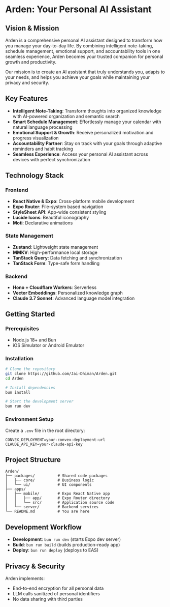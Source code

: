 
# Arden: Your Personal AI Assistant

## Vision & Mission

Arden is a comprehensive personal AI assistant designed to transform how you manage your day-to-day life. By combining intelligent note-taking, schedule management, emotional support, and accountability tools in one seamless experience, Arden becomes your trusted companion for personal growth and productivity.

Our mission is to create an AI assistant that truly understands you, adapts to your needs, and helps you achieve your goals while maintaining your privacy and security.

## Key Features

- **Intelligent Note-Taking**: Transform thoughts into organized knowledge with AI-powered organization and semantic search
- **Smart Schedule Management**: Effortlessly manage your calendar with natural language processing
- **Emotional Support & Growth**: Receive personalized motivation and progress visualization
- **Accountability Partner**: Stay on track with your goals through adaptive reminders and habit tracking
- **Seamless Experience**: Access your personal AI assistant across devices with perfect synchronization

## Technology Stack

### Frontend
- **React Native & Expo**: Cross-platform mobile development
- **Expo Router**: File-system based navigation
- **StyleSheet API**: App-wide consistent styling
- **Lucide Icons**: Beautiful iconography
- **Moti**: Declarative animations

### State Management
- **Zustand**: Lightweight state management
- **MMKV**: High-performance local storage
- **TanStack Query**: Data fetching and synchronization
- **TanStack Form**: Type-safe form handling

### Backend
- **Hono + Cloudflare Workers**: Serverless
- **Vector Embeddings**: Personalized knowledge graph
- **Claude 3.7 Sonnet**: Advanced language model integration

## Getting Started

### Prerequisites
- Node.js 18+ and Bun
- iOS Simulator or Android Emulator

### Installation

```bash
# Clone the repository
git clone https://github.com/Jai-Dhiman/Arden.git
cd Arden

# Install dependencies
bun install

# Start the development server
bun run dev
```

### Environment Setup

Create a `.env` file in the root directory:

```
CONVEX_DEPLOYMENT=your-convex-deployment-url
CLAUDE_API_KEY=your-claude-api-key
```

## Project Structure

```
Arden/
├── packages/          # Shared code packages
│   ├── core/          # Business logic
│   └── ui/            # UI components
├── apps/
│   ├── mobile/        # Expo React Native app
│   │   ├── app/       # Expo Router directory
│   │   └── src/       # Application source code
│   └── server/        # Backend services
└── README.md          # You are here
```

## Development Workflow

- **Development**: `bun run dev` (starts Expo dev server)
- **Build**: `bun run build` (builds production-ready app)
- **Deploy**: `bun run deploy` (deploys to EAS)

## Privacy & Security

Arden implements:
- End-to-end encryption for all personal data
- LLM calls sanitized of personal identifiers
- No data sharing with third parties
